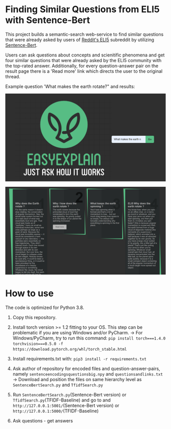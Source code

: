 # Finding Similar Questions from ELI5 with Sentence-Bert

This project builds a semantic-search web-service to find similar questions that were already asked by users of [Reddit's ELI5](https://www.reddit.com/r/explainlikeimfive/) subreddit by utilizing [Sentence-Bert](https://github.com/UKPLab/sentence-transformers). 

Users can ask questions about concepts and scienitific phenomena and get four similar questions that were already asked by the ELI5 community with the top-rated answer. Additionally, for every question-answer pair on the result page there is a 'Read more' link which directs the user to the original thread.

Example question 'What makes the earth rotate?" and results:

![alt text](https://github.com/pascca/BERT_eli5/blob/master/github_pics/ex_quest.png "ex_quest.png")

![alt text](https://github.com/pascca/BERT_eli5/blob/master/github_pics/ex_answers.png "ex_answers.png")

# How to use

The code is optimized for Python 3.8.

1) Copy this repository.

2) Install torch version >= 1.2 fitting to your OS. This step can be problematic if you are using Windows and/or PyCharm.
  -> For Windows/PyCharm, try to run this command: `pip install torch===1.4.0 torchvision===0.5.0 -f https://download.pytorch.org/whl/torch_stable.html`

3) Install requirements.txt with: `pip3 install -r requirements.txt`

4) Ask author of repository for encoded files and question-answer-pairs, namely `sentenceencodingsquestionsbig.npy` and `questionsandlinks.txt` -> Download and position the files on same hierarchy level as `SentenceBertSearch.py` and `TfidfSearch.py`

5) Run `SentenceBertSearch.py`(Sentence-Bert version) or `TfidfSearch.py`(TFIDF-Baseline) and go to and `http://127.0.0.1:5001/`(Sentence-Bert version) or `http://127.0.0.1:5000/`(TFIDF-Baseline)

6) Ask questions - get answers

